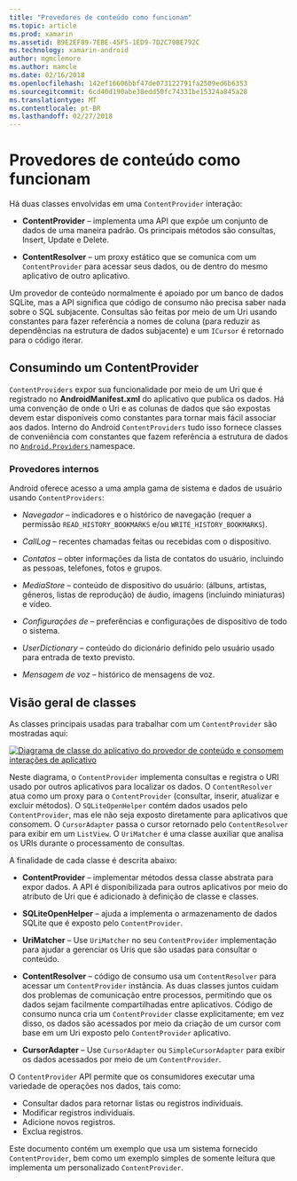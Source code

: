 ```yaml
---
title: "Provedores de conteúdo como funcionam"
ms.topic: article
ms.prod: xamarin
ms.assetid: B9E2EF89-7EBE-45F5-1ED9-7D2C70BE792C
ms.technology: xamarin-android
author: mgmclemore
ms.author: mamcle
ms.date: 02/16/2018
ms.openlocfilehash: 142ef16606bbf47de073122791fa2509ed6b6353
ms.sourcegitcommit: 6cd40d190abe38edd50fc74331be15324a845a28
ms.translationtype: MT
ms.contentlocale: pt-BR
ms.lasthandoff: 02/27/2018
---
```

# <a name="how-content-providers-work"></a>Provedores de conteúdo como funcionam

Há duas classes envolvidas em uma `ContentProvider` interação:

- **ContentProvider** &ndash; implementa uma API que expõe um conjunto de dados de uma maneira padrão. Os principais métodos são consultas, Insert, Update e Delete.

- **ContentResolver** &ndash; um proxy estático que se comunica com um `ContentProvider` para acessar seus dados, ou de dentro do mesmo aplicativo de outro aplicativo.

Um provedor de conteúdo normalmente é apoiado por um banco de dados SQLite, mas a API significa que código de consumo não precisa saber nada sobre o SQL subjacente. Consultas são feitas por meio de um Uri usando constantes para fazer referência a nomes de coluna (para reduzir as dependências na estrutura de dados subjacente) e um `ICursor` é retornado para o código iterar.

<a name="Consuming_a_ContentProvider" />

## <a name="consuming-a-contentprovider"></a>Consumindo um ContentProvider

`ContentProviders` expor sua funcionalidade por meio de um Uri que é registrado no **AndroidManifest.xml** do aplicativo que publica os dados. Há uma convenção de onde o Uri e as colunas de dados que são expostas devem estar disponíveis como constantes para tornar mais fácil associar aos dados. Interno do Android `ContentProviders` tudo isso fornece classes de conveniência com constantes que fazem referência a estrutura de dados no [ `Android.Providers` ](https://developer.xamarin.com/api/namespace/Android.Provider/) namespace.


<a name="Built-In_Providers" />

### <a name="built-in-providers"></a>Provedores internos

Android oferece acesso a uma ampla gama de sistema e dados de usuário usando `ContentProviders`:

- *Navegador* &ndash; indicadores e o histórico de navegação (requer a permissão `READ_HISTORY_BOOKMARKS` e/ou `WRITE_HISTORY_BOOKMARKS`).

- *CallLog* &ndash; recentes chamadas feitas ou recebidas com o dispositivo.

- *Contatos* &ndash; obter informações da lista de contatos do usuário, incluindo as pessoas, telefones, fotos e grupos.

- *MediaStore* &ndash; conteúdo de dispositivo do usuário: (álbuns, artistas, gêneros, listas de reprodução) de áudio, imagens (incluindo miniaturas) e vídeo.

- *Configurações de* &ndash; preferências e configurações de dispositivo de todo o sistema.

- *UserDictionary* &ndash; conteúdo do dicionário definido pelo usuário usado para entrada de texto previsto.

- *Mensagem de voz* &ndash; histórico de mensagens de voz.


<a name="Classes_Overview" />

## <a name="classes-overview"></a>Visão geral de classes

As classes principais usadas para trabalhar com um `ContentProvider` são mostradas aqui:

[![Diagrama de classe do aplicativo do provedor de conteúdo e consomem interações de aplicativo](how-it-works-images/classdiagram1.png)](how-it-works-images/classdiagram1.png)

Neste diagrama, o `ContentProvider` implementa consultas e registra o URI usado por outros aplicativos para localizar os dados. O `ContentResolver` atua como um proxy para o `ContentProvider` (consultar, inserir, atualizar e excluir métodos). O `SQLiteOpenHelper` contém dados usados pelo `ContentProvider`, mas ele não seja exposto diretamente para aplicativos que consomem.
O `CursorAdapter` passa o cursor retornado pelo `ContentResolver` para exibir em um `ListView`. O `UriMatcher` é uma classe auxiliar que analisa os URIs durante o processamento de consultas.

A finalidade de cada classe é descrita abaixo:

- **ContentProvider** &ndash; implementar métodos dessa classe abstrata para expor dados. A API é disponibilizada para outros aplicativos por meio do atributo de Uri que é adicionado à definição de classe e classes.

- **SQLiteOpenHelper** &ndash; ajuda a implementa o armazenamento de dados SQLite que é exposto pelo `ContentProvider`.

- **UriMatcher** &ndash; Use `UriMatcher` no seu `ContentProvider` implementação para ajudar a gerenciar os Uris que são usadas para consultar o conteúdo.

- **ContentResolver** &ndash; código de consumo usa um `ContentResolver` para acessar um `ContentProvider` instância. As duas classes juntos cuidam dos problemas de comunicação entre processos, permitindo que os dados sejam facilmente compartilhadas entre aplicativos. Código de consumo nunca cria um `ContentProvider` classe explicitamente; em vez disso, os dados são acessados por meio da criação de um cursor com base em um Uri exposto pelo `ContentProvider` aplicativo.

- **CursorAdapter** &ndash; Use `CursorAdapter` ou `SimpleCursorAdapter` para exibir os dados acessados por meio de um `ContentProvider`.

O `ContentProvider` API permite que os consumidores executar uma variedade de operações nos dados, tais como:

-  Consultar dados para retornar listas ou registros individuais.
-  Modificar registros individuais.
-  Adicione novos registros.
-  Exclua registros.

Este documento contém um exemplo que usa um sistema fornecido `ContentProvider`, bem como um exemplo simples de somente leitura que implementa um personalizado `ContentProvider`.

